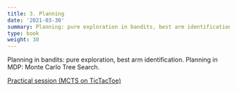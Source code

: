 ```yaml
---
title: 3. Planning
date: '2021-03-30'
summary: Planning: pure exploration in bandits, best arm identification; Monte Carlo Tree Search.
type: book
weight: 30
---
```


Planning in bandits: pure exploration, best arm identification.
Planning in MDP: Monte Carlo Tree Search.

<!--more-->

[Practical session (MCTS on TicTacToe)](tictactoe.zip)

